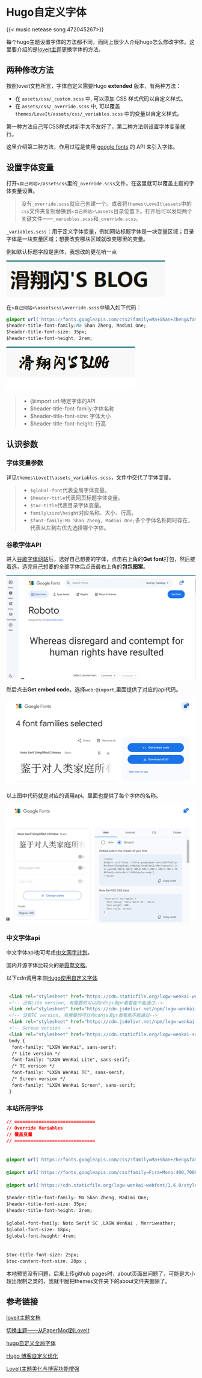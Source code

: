 # Hugo自定义字体


{{< music netease song 472045267>}}

每个hugo主题设置字体的方法都不同，而网上很少人介绍hugo怎么修改字体。这里要介绍的是[loveit主题](https://hugoloveit.com/zh-cn/)更换字体的方法。

## 两种修改方法

按照loveit文档所言，字体自定义需要Hugo **extended** 版本，有两种方法：

- 在 `assets/css/_custom.scss` 中, 可以添加 CSS 样式代码以自定义样式。
- 在 `assets/css/_override.scss` 中, 可以覆盖 `themes/LoveIt/assets/css/_variables.scss` 中的变量以自定义样式。

第一种方法自己写CSS样式对新手太不友好了，第二种方法则设置字体变量就行。

这里介绍第二种方法，作用过程是使用 [google fonts](https://fonts.google.com/) 的 API 来引入字体。

## 设置字体变量

打开`<自己网站>/assetscss`里的`_override.scss`文件，在这里就可以覆盖主题的字体变量设置。

> 没有`_override.scss`就自己创建一个。或者将`themes\LoveIt\assets`中的`css`文件夹复制替换到`<自己网站>\assets`目录位置下。打开后可以发现两个关键文件——`_variables.scss`和`_override.scss`。

`_variables.scss`：用于定义字体变量，例如网站标题字体是一块变量区域；目录字体是一块变量区域；想要改变哪块区域就改变哪里的变量。

例如默认标题字段是黑体，我想改的更花哨一点

![黑体](/img/3d8677de5e0796207182aea92152dfb.png)

在`<自己网站>\assetscss\override.scss`中输入如下代码：

```css
@import url('https://fonts.googleapis.com/css2?family=Ma+Shan+Zheng&family=Madimi+One&family=Merriweather:ital,wght@0,300;0,400;0,700;0,900;1,300;1,400;1,700;1,900&family=Noto+Serif+SC&display=swap');
$header-title-font-family:Ma Shan Zheng, Madimi One;
$header-title-font-size: 35px;
$header-title-font-height: 2rem;
```

![Ma Shan Zheng字体](/img/ffa05f263a23ead87d2c247dd027de3.png)

> - @import url:特定字体的API
> - $header-title-font-family:字体名称
> - $header-title-font-size: 字体大小
> - $header-title-font-height: 行高

## 认识参数

### 字体变量参数

详见`themes\LoveIt\assets_variables.scss`，文件中交代了字体变量。

> - `$global-font`代表全局字体变量。
> - `$header-title`代表网页标题字体变量。
> - `$toc-title`代表目录字体变量。
> - `family\size\height`对应名称、大小、行高。
> - `$font-family:Ma Shan Zheng, Madimi One;`多个字体名称同时存在，代表从左到右优先选择哪个字体。

### 谷歌字体API

进入[谷歌字体网站](https://fonts.google.com/)后，选好自己想要的字体，点击右上角的**Get font**打包，然后接着选，选完自己想要的全部字体后点击最右上角的**包包图案**。

![fonts.google](/img/image-20240305224951754.png)

然后点击**Get embed code**。选择`web`-`@import`,里面提供了对应的api代码。

![Get embed code](/img/image-20240305225325767.png)

<style>
@import url('https://fonts.googleapis.com/css2?family=Ma+Shan+Zheng&family=Madimi+One&family=Merriweather:ital,wght@0,300;0,400;0,700;0,900;1,300;1,400;1,700;1,900&family=Noto+Serif+SC&display=swap')
</style>

以上图中代码就是对应的调用api。里面也提供了每个字体的名称。

![选择web-@import](/img/image-20240305225523545.png)

### 中文字体api

中文字体api也可考虑[中文网字计划](https://cdn.staticfile.org/lxgw-wenkai-webfont)。

国内开源字体比较火的是[霞鹜文楷](https://github.com/lxgw/LxgwWenKai)。

以下cdn调用来自[Hugo使用自定义字体](Hugo使用自定义字体)

```html

 <link rel="stylesheet" href="https://cdn.staticfile.org/lxgw-wenkai-webfont/1.6.0/style.css" />
 <!-- 没有Lite version, 有需要的可以向cdnjs发pr看看能不能通过-->
 <link rel="stylesheet" href="https://cdn.jsdelivr.net/npm/lxgw-wenkai-lite-webfont@1.1.0/style.css" />
 <!-- 没有TC version, 有需要的可以向cdnjs发pr看看能不能通过-->
 <link rel="stylesheet" href="https://cdn.jsdelivr.net/npm/lxgw-wenkai-tc-webfont@1.0.0/style.css" />
 <!-- Screen version -->
 <link rel="stylesheet" href="https://cdn.staticfile.org/lxgw-wenkai-screen-webfont/1.6.0/style.css" />
 body {
  font-family: "LXGW WenKai", sans-serif;
  /* Lite version */
  font-family: "LXGW WenKai Lite", sans-serif;
  /* TC version */
  font-family: "LXGW WenKai TC", sans-serif;
  /* Screen version */
  font-family: "LXGW WenKai Screen", sans-serif;
 }

```



### 本站所用字体

```css
// ==============================
// Override Variables
// 覆盖变量
// ==============================


@import url('https://fonts.googleapis.com/css2?family=Ma+Shan+Zheng&family=Madimi+One&family=Merriweather:ital,wght@0,300;0,400;0,700;0,900;1,300;1,400;1,700;1,900&family=Noto+Serif+SC&display=swap');

@import url('https://fonts.googleapis.com/css?family=Fira+Mono:400,700&display=swap&subset=latin-ext');

@import url('https://cdn.staticfile.org/lxgw-wenkai-webfont/1.6.0/style.css');

$header-title-font-family: Ma Shan Zheng, Madimi One;
$header-title-font-size: 35px;
$header-title-font-height: 2rem;

$global-font-family: Noto Serif SC ,LXGW WenKai , Merriweather;
$global-font-size: 18px;
$global-font-height: 4rem;


$toc-title-font-size: 25px; 
$toc-content-font-size: 20px ;

```

本地预览没有问题，后来上传github pages时，about页面出问题了，可能是大小超出限制之类的，我就干脆把themes文件夹下的about文件夹删除了。

## 参考链接

[loveit主题文档](https://hugoloveit.com/)

[切换主题——从PaperMod到LoveIt](https://woodencross.cn/%E5%88%87%E6%8D%A2%E4%B8%BB%E9%A2%98%E4%BB%8Epapermod%E5%88%B0loveit/#%E5%9B%BE%E7%89%87%E7%9B%B8%E5%85%B3)

[hugo自定义全局字体](https://blog.gezi.men/p/hugo-custom-global-font/)

[Hugo 博客自定义优化](https://shishuochen.github.io/2022/cpvuqozuc/)

[LoveIt主题美化与博客功能增强](https://lewky233.top/posts/hugo-3.html/)

